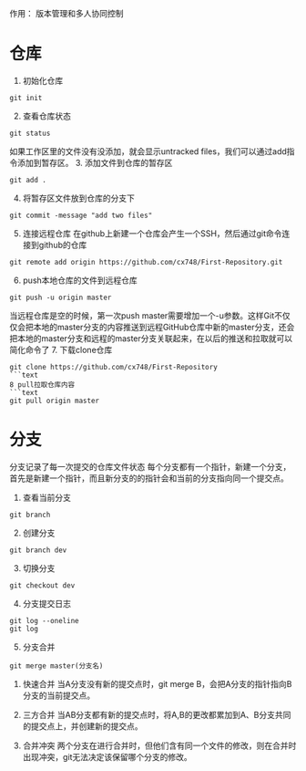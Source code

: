 作用： 版本管理和多人协同控制

# 仓库
1. 初始化仓库
```text
git init
```
2. 查看仓库状态
```text
git status
```
如果工作区里的文件没有没添加，就会显示untracked files，我们可以通过add指令添加到暂存区。
3. 添加文件到仓库的暂存区
```text
git add .
```
4. 将暂存区文件放到仓库的分支下
```text
git commit -message "add two files"
```

5. 连接远程仓库
在github上新建一个仓库会产生一个SSH，然后通过git命令连接到github的仓库
```text
git remote add origin https://github.com/cx748/First-Repository.git
```
6. push本地仓库的文件到远程仓库
```text
git push -u origin master
```
当远程仓库是空的时候，第一次push master需要增加一个-u参数。这样Git不仅仅会把本地的master分支的内容推送到远程GitHub仓库中新的master分支，还会把本地的master分支和远程的master分支关联起来，在以后的推送和拉取就可以简化命令了
7. 下载clone仓库
```
git clone https://github.com/cx748/First-Repository
```text
8 pull拉取仓库内容
```text
git pull origin master
```

# 分支
分支记录了每一次提交的仓库文件状态
每个分支都有一个指针，新建一个分支，首先是新建一个指针，而且新分支的的指针会和当前的分支指向同一个提交点。
1. 查看当前分支
```
git branch
```
2. 创建分支
```
git branch dev
```
3. 切换分支
```
git checkout dev
```
4. 分支提交日志
```
git log --oneline
git log
```
5. 分支合并
```
git merge master(分支名)
```
 1. 快速合并
 当A分支没有新的提交点时，git merge B，会把A分支的指针指向B分支的当前提交点。
 2. 三方合并
 当AB分支都有新的提交点时，将A,B的更改都累加到A、B分支共同的提交点上，并创建新的提交点。

6. 合并冲突
两个分支在进行合并时，但他们含有同一个文件的修改，则在合并时出现冲突，git无法决定该保留哪个分支的修改。
